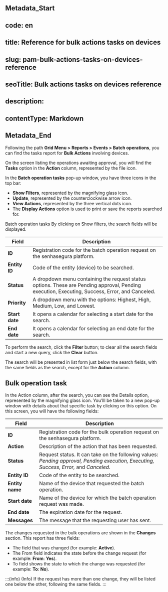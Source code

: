 ## Metadata_Start 
## code: en
## title: Reference for bulk actions tasks on devices 
## slug: pam-bulk-actions-tasks-on-devices-reference 
## seoTitle: Bulk actions tasks on devices reference 
## description:  
## contentType: Markdown 
## Metadata_End
Following the path **Grid Menu > Reports > Events > Batch operations**, you can find the tasks report for **Bulk Actions** involving devices.

On the screen listing the operations awaiting approval, you will find the **Tasks** option in the **Action** column, represented by the file icon.

In the **Batch operation tasks** pop-up window, you have three icons in the top bar:

- **Show Filters**, represented by the magnifying glass icon.
- **Update**, represented by the counterclockwise arrow icon.
- **View Actions**, represented by the three vertical dots icon.
- The **Display Actions** option is used to print or save the reports searched for.

Batch operation tasks
By clicking on Show filters, the search fields will be displayed.

| Field       | Description                                                                                                                      |
|-------------|----------------------------------------------------------------------------------------------------------------------------------|
| **ID**          | Registration code for the batch operation request on the senhasegura platform.                                                 |
| **Entity ID**   | Code of the entity (device) to be searched.                                                                                     |
| **Status**      | A dropdown menu containing the request status options. These are Pending approval, Pending execution, Executing, Success, Error, and Canceled. |
| **Priority**    | A dropdown menu with the options: Highest, High, Medium, Low, and Lowest.                                                      |
| **Start date**  | It opens a calendar for selecting a start date for the search.                                                                  |
| **End date**    | It opens a calendar for selecting an end date for the search.                                                                    |

To perform the search, click the **Filter** button; to clear all the search fields and start a new query, click the **Clear** button.

The search will be presented in list form just below the search fields, with the same fields as the search, except for the **Action** column.

## Bulk operation task
In the Action column, after the search, you can see the Details option, represented by the magnifying glass icon. You’lll be taken to a new pop-up window with details about that specific task by clicking on this option. On this screen, you will have the following fields:

| Field       | Description                                                                                                                      |
|-------------|----------------------------------------------------------------------------------------------------------------------------------|
| **ID**          | Registration code for the bulk operation request on the senhasegura platform.                                                  |
| **Action**      | Description of the action that has been requested.                                                                               |
| **Status**      | Request status. It can take on the following values: *Pending approval, Pending execution, Executing, Success, Error,* and *Canceled*. |
| **Entity ID**   | Code of the entity to be searched.                                                                                               |
| **Entity name** | Name of the device that requested the batch operation.                                                                           |
| **Start date**  | Name of the device for which the batch operation request was made.                                                               |
| **End date**    | The expiration date for the request.                                                                                             |
| **Messages**    | The message that the requesting user has sent.                                                                                  |


The changes requested in the bulk operations are shown in the **Changes** section. This report has three fields:

- The field that was changed (for example: **Active**).
- The From field indicates the state before the change request (for example: **From**: **Yes**).
- To field shows the state to which the change was requested (for example: **To**: **No**).

:::(info) (Info)
If the request has more than one change, they will be listed one below the other, following the same fields.
:::